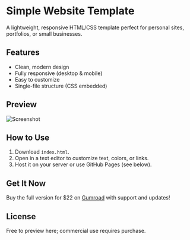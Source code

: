 # Simple Website Template
A lightweight, responsive HTML/CSS template perfect for personal sites, portfolios, or small businesses.

## Features
- Clean, modern design
- Fully responsive (desktop & mobile)
- Easy to customize
- Single-file structure (CSS embedded)

## Preview
![Screenshot](https://i.imgur.com/dFB4fad.png)

## How to Use
1. Download `index.html`.
2. Open in a text editor to customize text, colors, or links.
3. Host it on your server or use GitHub Pages (see below).

## Get It Now
Buy the full version for $22 on [Gumroad](https://muqtadir32.gumroad.com/l/simplewebsitetemplate) with support and updates!

## License
Free to preview here; commercial use requires purchase.

